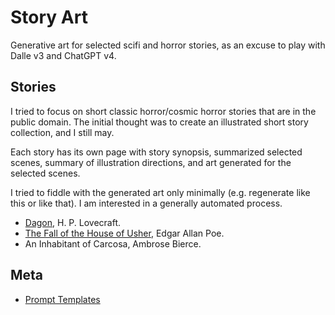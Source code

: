 # Story Art

Generative art for selected scifi and horror stories, as an excuse to play with Dalle v3 and ChatGPT v4.

## Stories

I tried to focus on short classic horror/cosmic horror stories that are in the public domain. The initial thought was to create an illustrated short story collection, and I still may.

Each story has its own page with story synopsis, summarized selected scenes, summary of illustration directions, and art generated for the selected scenes.

I tried to fiddle with the generated art only minimally (e.g. regenerate like this or like that). I am interested in a generally automated process.

* [Dagon](stories/dagon/README.md), H. P. Lovecraft.
* [The Fall of the House of Usher](stories/usher/README.md), Edgar Allan Poe.
* An Inhabitant of Carcosa, Ambrose Bierce.



## Meta

* [Prompt Templates](stories/prompt_templates.md)